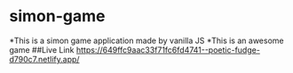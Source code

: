 # simon-game
*This is a simon game application made by vanilla JS
*This is an awesome game
##Live Link <https://649ffc9aac33f71fc6fd4741--poetic-fudge-d790c7.netlify.app/>
